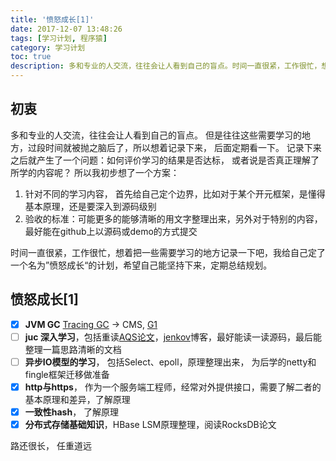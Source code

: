 ```yaml
---
title: '愤怒成长[1]'
date: 2017-12-07 13:48:26
tags: [学习计划, 程序猿]
category: 学习计划
toc: true
description: 多和专业的人交流，往往会让人看到自己的盲点。时间一直很紧，工作很忙，想着把一些需要学习的地方记录一下吧，我给自己定了一个名为”愤怒成长“的计划，希望自己能坚持下来，定期总结规划。
---
```


## 初衷
多和专业的人交流，往往会让人看到自己的盲点。
但是往往这些需要学习的地方，过段时间就被抛之脑后了，所以想着记录下来， 后面定期看一下。 
记录下来之后就产生了一个问题：如何评价学习的结果是否达标， 或者说是否真正理解了所学的内容呢？
所以我初步想了一个方案：
1. 针对不同的学习内容， 首先给自己定个边界，比如对于某个开元框架，是懂得基本原理，还是要深入到源码级别 
2. 验收的标准：可能更多的能够清晰的用文字整理出来，另外对于特别的内容，最好能在github上以源码或demo的方式提交

时间一直很紧，工作很忙，想着把一些需要学习的地方记录一下吧，我给自己定了一个名为”愤怒成长“的计划，希望自己能坚持下来，定期总结规划。

## 愤怒成长[1]
- [x] **JVM GC** [Tracing GC](http://www.keeptry.cn/2018/01/04/%E6%B5%85%E8%B0%88Java-GC-%E2%80%94%E2%80%94-%E4%BB%8ETracing-GC-%E8%AF%B4%E8%B5%B7/) -> CMS, [G1](http://www.keeptry.cn/2018/01/07/%E6%B5%85%E8%B0%88Java-GC-%E2%80%94%E2%80%94-Garbage-First-G1/)
- [ ] **juc 深入学习**，包括重读[AQS论文](http://gee.cs.oswego.edu/dl/papers/aqs.pdf)，[jenkov](http://tutorials.jenkov.com/java-util-concurrent/index.html)博客，最好能读一读源码，最后能整理一篇思路清晰的文档
- [ ] **异步IO模型的学习**， 包括Select、epoll，原理整理出来， 为后学的netty和fingle框架迁移做准备
- [x] **http与https**， 作为一个服务端工程师，经常对外提供接口，需要了解二者的基本原理和差异，了解原理
- [x] **一致性hash**， 了解原理
- [x] **分布式存储基础知识**，HBase LSM原理整理，阅读RocksDB论文

路还很长， 任重道远

